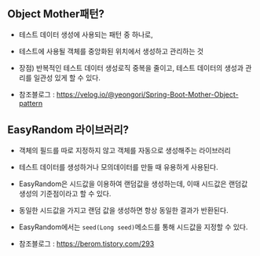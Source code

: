 ## Object Mother패턴?
- 테스트 데이터 생성에 사용되는 패턴 중 하나로, 
- 테스트에 사용될 객체를 중앙화된 위치에서 생성하고 관리하는 것
- 장점) 반복적인 테스트 데이터 생성로직 중복을 줄이고, 테스트 데이터의 생성과 관리를 일관성 있게 할 수 있다.

- 참조블로그 : https://velog.io/@yeongori/Spring-Boot-Mother-Object-pattern

## EasyRandom 라이브러리?
- 객체의 필드를 따로 지정하지 않고 객체를 자동으로 생성해주는 라이브러리
- 테스트 데이터를 생성하거나 모의데이터를 만들 때 유용하게 사용된다.

- EasyRandom은 시드값을 이용하여 랜덤값을 생성하는데, 이때 시드값은 랜덤값 생성의 기준점이라고 할 수 있다.
- 동일한 시드값을 가지고 랜덤 값을 생성하면 항상 동일한 결과가 반환된다.
- EasyRandom에서는 `seed(Long seed)`메소드를 통해 시드값을 지정할 수 있다.

- 참조블로그 : https://berom.tistory.com/293
